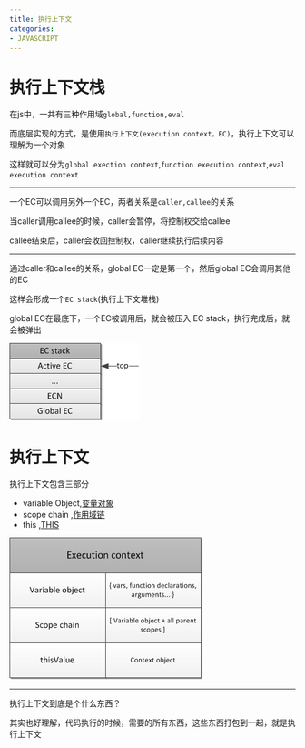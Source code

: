 ```yaml
---
title: 执行上下文
categories: 
- JAVASCRIPT
---
```


# 执行上下文栈

在js中，一共有三种作用域`global,function,eval`

而底层实现的方式，是使用`执行上下文(execution context，EC)`，执行上下文可以理解为一个对象

这样就可以分为`global exection context`,`function execution context`,`eval execution context`

------------------------

一个EC可以调用另外一个EC，两者关系是`caller,callee`的关系

当caller调用callee的时候，caller会暂停，将控制权交给callee

callee结束后，caller会收回控制权，caller继续执行后续内容

-------------------

通过caller和callee的关系，global EC一定是第一个，然后global EC会调用其他的EC

这样会形成一个`EC stack`(执行上下文堆栈)

global EC在最底下，一个EC被调用后，就会被压入 EC stack，执行完成后，就会被弹出

![执行上下文-堆栈](./images/ecstack.png)

# 执行上下文

执行上下文包含三部分

- variable Object,[变量对象](./JAVASCRIPT/变量对象.md)
- scope chain ,[作用域链](./JAVASCRIPT/作用域链.md)
- this ,[THIS](./JAVASCRIPT/THIS.md)

![执行上下文-堆栈](./images/执行上下文.png)

-----------

执行上下文到底是个什么东西？

其实也好理解，代码执行的时候，需要的所有东西，这些东西打包到一起，就是执行上下文















